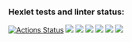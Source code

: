 ### Hexlet tests and linter status:
[![Actions Status](https://github.com/Hikiraya/frontend-project-44/workflows/hexlet-check/badge.svg)](https://github.com/Hikiraya/frontend-project-44/actions)
<a href="https://codeclimate.com/github/Hikiraya/frontend-project-44/maintainability"><img src="https://api.codeclimate.com/v1/badges/340517aed066460b80f2/maintainability" /></a>
<a href="https://asciinema.org/a/NbtDzP4QLBfW60q9Bg4BkZScU" target="_blank"><img src="https://asciinema.org/a/NbtDzP4QLBfW60q9Bg4BkZScU.svg" /></a>
<a href="https://asciinema.org/a/4GzlGgbKwWrxzRmHVVJP8Zpt6" target="_blank"><img src="https://asciinema.org/a/4GzlGgbKwWrxzRmHVVJP8Zpt6.svg" /></a>
<a href="https://asciinema.org/a/qiJn31gBvZlYslRhn4d5enM8m" target="_blank"><img src="https://asciinema.org/a/qiJn31gBvZlYslRhn4d5enM8m.svg" /></a>
<a href="https://asciinema.org/a/fygYwQVlBbVxygv06Oaq0P6Uo" target="_blank"><img src="https://asciinema.org/a/fygYwQVlBbVxygv06Oaq0P6Uo.svg" /></a>
<a href="https://asciinema.org/a/JEJkibuDpQ3CTCn4Ch5OhLnqE" target="_blank"><img src="https://asciinema.org/a/JEJkibuDpQ3CTCn4Ch5OhLnqE.svg" /></a>
